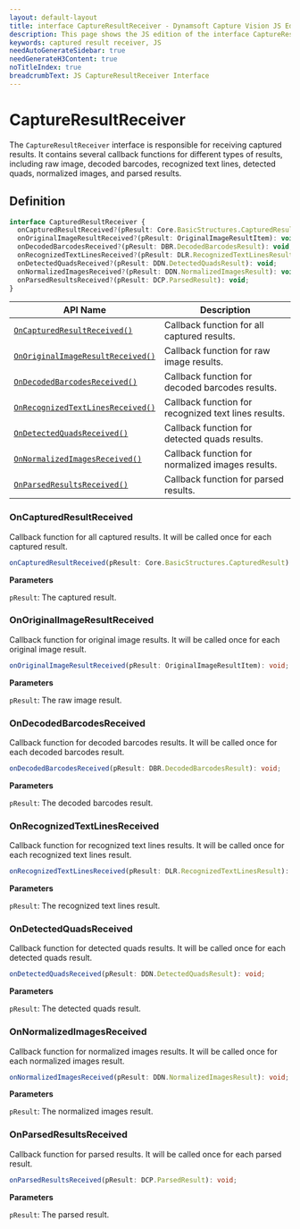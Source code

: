 ```yaml
---
layout: default-layout
title: interface CaptureResultReceiver - Dynamsoft Capture Vision JS Edition API Reference
description: This page shows the JS edition of the interface CaptureResultReceiver in Core Module.
keywords: captured result receiver, JS
needAutoGenerateSidebar: true
needGenerateH3Content: true
noTitleIndex: true
breadcrumbText: JS CaptureResultReceiver Interface
---
```


# CaptureResultReceiver

The `CaptureResultReceiver` interface is responsible for receiving captured results. It contains several callback functions for different types of results, including raw image, decoded barcodes, recognized text lines, detected quads, normalized images, and parsed results.

## Definition

```typescript
interface CapturedResultReceiver {
  onCapturedResultReceived?(pResult: Core.BasicStructures.CapturedResult): void;
  onOriginalImageResultReceived?(pResult: OriginalImageResultItem): void;
  onDecodedBarcodesReceived?(pResult: DBR.DecodedBarcodesResult): void;
  onRecognizedTextLinesReceived?(pResult: DLR.RecognizedTextLinesResult):void;
  onDetectedQuadsReceived?(pResult: DDN.DetectedQuadsResult): void;
  onNormalizedImagesReceived?(pResult: DDN.NormalizedImagesResult): void;
  onParsedResultsReceived?(pResult: DCP.ParsedResult): void;
} 
```


| API Name                                                            | Description                                          |
| ------------------------------------------------------------------- | ---------------------------------------------------- |
| [`OnCapturedResultReceived()`](#oncapturedresultreceived)           | Callback function for all captured results.          |
| [`OnOriginalImageResultReceived()`](#onoriginalimageresultreceived) | Callback function for raw image results.             |
| [`OnDecodedBarcodesReceived()`](#ondecodedbarcodesreceived)         | Callback function for decoded barcodes results.      |
| [`OnRecognizedTextLinesReceived()`](#onrecognizedtextlinesreceived) | Callback function for recognized text lines results. |
| [`OnDetectedQuadsReceived()`](#ondetectedquadsreceived)             | Callback function for detected quads results.        |
| [`OnNormalizedImagesReceived()`](#onnormalizedimagesreceived)       | Callback function for normalized images results.     |
| [`OnParsedResultsReceived()`](#onparsedresultsreceived)             | Callback function for parsed results.                |

### OnCapturedResultReceived

Callback function for all captured results. It will be called once for each captured result.

```typescript
onCapturedResultReceived(pResult: Core.BasicStructures.CapturedResult): void;
```

**Parameters**

`pResult`: The captured result.

### OnOriginalImageResultReceived

Callback function for original image results. It will be called once for each original image result.

```typescript
onOriginalImageResultReceived(pResult: OriginalImageResultItem): void;
```

**Parameters**

`pResult`: The raw image result.

### OnDecodedBarcodesReceived

Callback function for decoded barcodes results. It will be called once for each decoded barcodes result.

```typescript
onDecodedBarcodesReceived(pResult: DBR.DecodedBarcodesResult): void;
```

**Parameters**

`pResult`: The decoded barcodes result.

### OnRecognizedTextLinesReceived

Callback function for recognized text lines results. It will be called once for each recognized text lines result.

```typescript
onRecognizedTextLinesReceived(pResult: DLR.RecognizedTextLinesResult): void;
```

**Parameters**

`pResult`: The recognized text lines result.

### OnDetectedQuadsReceived

Callback function for detected quads results. It will be called once for each detected quads result.

```typescript
onDetectedQuadsReceived(pResult: DDN.DetectedQuadsResult): void;
```

**Parameters**

`pResult`: The detected quads result.

### OnNormalizedImagesReceived

Callback function for normalized images results. It will be called once for each normalized images result.

```typescript
onNormalizedImagesReceived(pResult: DDN.NormalizedImagesResult): void;
```

**Parameters**

`pResult`: The normalized images result.

### OnParsedResultsReceived

Callback function for parsed results. It will be called once for each parsed result.

```typescript
onParsedResultsReceived(pResult: DCP.ParsedResult): void;
```

**Parameters**

`pResult`: The parsed result.